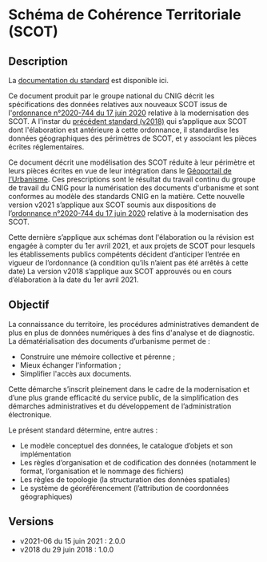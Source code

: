 <MenuSchema />

# Schéma de Cohérence Territoriale (SCOT)

## Description
La [documentation du standard](https://cnig.gouv.fr/ressources-dematerialisation-documents-d-urbanisme-a2732.html) est disponible ici.

Ce document produit par le groupe national du CNIG décrit les spécifications des données relatives aux nouveaux SCOT issus de l'[ordonnance n°2020-744 du 17 juin 2020](https://www.legifrance.gouv.fr/jorf/id/JORFTEXT000042007729/) relative à la modernisation des SCOT.
A l'instar du [précédent standard (v2018)](https://cnig.gouv.fr/IMG/pdf/190315_standard_cnig_scot.pdf) qui s’applique aux SCOT dont l'élaboration est antérieure à cette ordonnance, il standardise les données géographiques des périmètres de SCOT, et y associant les pièces écrites réglementaires.

Ce document décrit une modélisation des SCOT réduite à leur périmètre et leurs pièces écrites en vue de leur intégration dans le [Géoportail de l’Urbanisme](https://www.geoportail-urbanisme.gouv.fr/). Ces prescriptions sont le résultat du travail continu du groupe de travail du CNIG pour la numérisation des documents d'urbanisme et sont conformes au modèle des standards CNIG en la matière. Cette nouvelle version v2021 s’applique aux SCOT soumis aux dispositions de l’[ordonnance n°2020-744 du 17 juin 2020](https://www.legifrance.gouv.fr/jorf/id/JORFTEXT000042007729/) relative à la modernisation des SCOT.

Cette dernière s’applique aux schémas dont l'élaboration ou la révision est engagée à compter du 1er avril 2021, et aux projets de SCOT pour lesquels les établissements publics compétents décident d’anticiper l’entrée en vigueur de l’ordonnance (à condition qu’ils n’aient pas été arrêtés à cette date) La version v2018 s’applique aux SCOT approuvés ou en cours d’élaboration à la date du 1er avril 2021.

## Objectif
La connaissance du territoire, les procédures administratives demandent de plus en plus de données numériques à des fins d'analyse et de diagnostic.
La dématérialisation des documents d’urbanisme permet de :
* Construire une mémoire collective et pérenne ;
* Mieux échanger l'information ;
* Simplifier l'accès aux documents.

Cette démarche s’inscrit pleinement dans le cadre de la modernisation et d’une plus grande efficacité du service public, de la simplification des démarches administratives et du développement de l’administration électronique.

Le présent standard détermine, entre autres :
* Le modèle conceptuel des données, le catalogue d’objets et son implémentation
* Les règles d’organisation et de codification des données (notamment le format, l’organisation et le nommage des fichiers)
* Les règles de topologie (la structuration des données spatiales)
* Le système de géoréférencement (l’attribution de coordonnées géographiques)


## Versions
- v2021-06 du 15 juin 2021 : 2.0.0
- v2018 du 29 juin 2018 : 1.0.0
